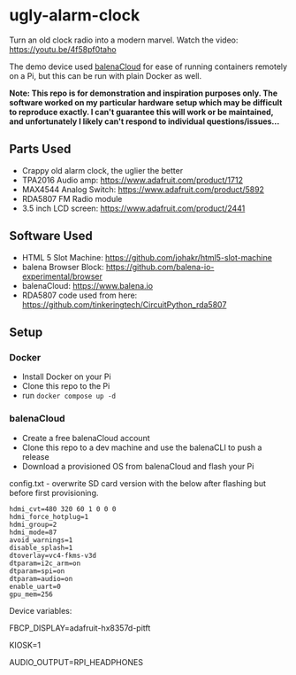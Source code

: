 # ugly-alarm-clock
Turn an old clock radio into a modern marvel. Watch the video: https://youtu.be/4f58pf0taho

The demo device used [balenaCloud](www.balena.io) for ease of running containers remotely on a Pi, but this can be run with plain Docker as well.

**Note: This repo is for demonstration and inspiration purposes only. The software worked on my particular hardware setup which may be difficult to reproduce exactly. I can't guarantee this will work or be maintained, and unfortunately I likely can't respond to individual questions/issues...**

## Parts Used

- Crappy old alarm clock, the uglier the better
- TPA2016 Audio amp: https://www.adafruit.com/product/1712
- MAX4544 Analog Switch: https://www.adafruit.com/product/5892
- RDA5807 FM Radio module
- 3.5 inch LCD screen: https://www.adafruit.com/product/2441

## Software Used

- HTML 5 Slot Machine: https://github.com/johakr/html5-slot-machine
- balena Browser Block: https://github.com/balena-io-experimental/browser
- balenaCloud: https://www.balena.io
- RDA5807 code used from here: https://github.com/tinkeringtech/CircuitPython_rda5807

## Setup

### Docker
- Install Docker on your Pi
- Clone this repo to the Pi
- run `docker compose up -d`

### balenaCloud
- Create a free balenaCloud account
- Clone this repo to a dev machine and use the balenaCLI to push a release
- Download a provisioned OS from balenaCloud and flash your Pi


config.txt - overwrite SD card version with the below after flashing but before first provisioning.
```
hdmi_cvt=480 320 60 1 0 0 0
hdmi_force_hotplug=1
hdmi_group=2
hdmi_mode=87
avoid_warnings=1
disable_splash=1
dtoverlay=vc4-fkms-v3d
dtparam=i2c_arm=on
dtparam=spi=on
dtparam=audio=on
enable_uart=0
gpu_mem=256
```
Device variables:

FBCP_DISPLAY=adafruit-hx8357d-pitft

KIOSK=1

AUDIO_OUTPUT=RPI_HEADPHONES




